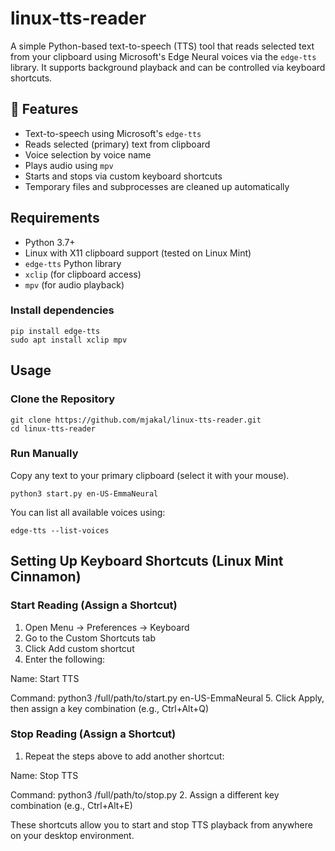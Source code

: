 # linux-tts-reader

A simple Python-based text-to-speech (TTS) tool that reads selected text from your clipboard using Microsoft's Edge Neural voices via the `edge-tts` library. It supports background playback and can be controlled via keyboard shortcuts.

## 🔧 Features

- Text-to-speech using Microsoft's `edge-tts`
- Reads selected (primary) text from clipboard
- Voice selection by voice name
- Plays audio using `mpv`
- Starts and stops via custom keyboard shortcuts
- Temporary files and subprocesses are cleaned up automatically

## Requirements

- Python 3.7+
- Linux with X11 clipboard support (tested on Linux Mint)
- `edge-tts` Python library
- `xclip` (for clipboard access)
- `mpv` (for audio playback)

### Install dependencies

```
pip install edge-tts
sudo apt install xclip mpv
```

## Usage

### Clone the Repository

```
git clone https://github.com/mjakal/linux-tts-reader.git
cd linux-tts-reader
```
### Run Manually

Copy any text to your primary clipboard (select it with your mouse).

```
python3 start.py en-US-EmmaNeural
```

You can list all available voices using:

```
edge-tts --list-voices
```

## Setting Up Keyboard Shortcuts (Linux Mint Cinnamon)

### Start Reading (Assign a Shortcut)

1. Open Menu → Preferences → Keyboard
2. Go to the Custom Shortcuts tab
3. Click Add custom shortcut
4. Enter the following:

  Name: Start TTS

  Command: python3 /full/path/to/start.py en-US-EmmaNeural
5. Click Apply, then assign a key combination (e.g., Ctrl+Alt+Q)

### Stop Reading (Assign a Shortcut)

1. Repeat the steps above to add another shortcut:

  Name: Stop TTS
  
  Command: python3 /full/path/to/stop.py
2. Assign a different key combination (e.g., Ctrl+Alt+E)

These shortcuts allow you to start and stop TTS playback from anywhere on your desktop environment.